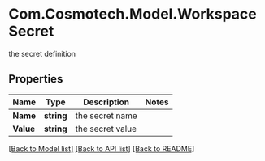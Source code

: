 # Com.Cosmotech.Model.WorkspaceSecret
the secret definition

## Properties

Name | Type | Description | Notes
------------ | ------------- | ------------- | -------------
**Name** | **string** | the secret name | 
**Value** | **string** | the secret value | 

[[Back to Model list]](../README.md#documentation-for-models) [[Back to API list]](../README.md#documentation-for-api-endpoints) [[Back to README]](../README.md)


